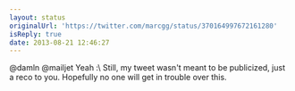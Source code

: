 ```yaml
---
layout: status
originalUrl: 'https://twitter.com/marcgg/status/370164997672161280'
isReply: true
date: 2013-08-21 12:46:27
---
```


@damln @mailjet Yeah :\ Still, my tweet wasn't meant to be publicized, just a reco to you. Hopefully no one will get in trouble over this.
